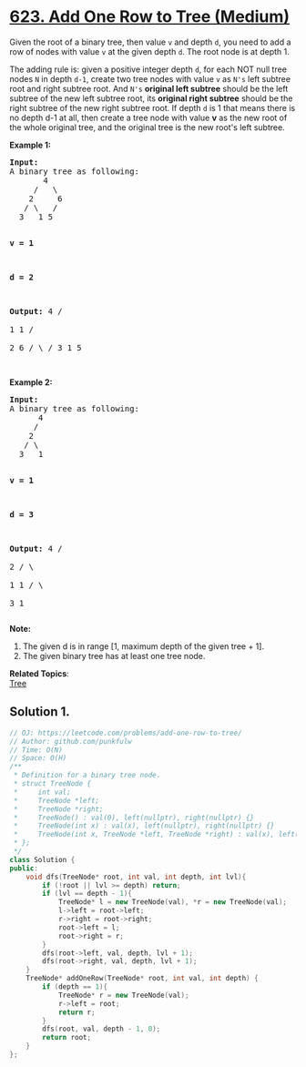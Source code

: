 # [623. Add One Row to Tree (Medium)](https://leetcode.com/problems/add-one-row-to-tree/)

<p>Given the root of a binary tree, then value <code>v</code> and depth <code>d</code>, you need to add a row of nodes with value <code>v</code> at the given depth <code>d</code>. The root node is at depth 1. </p>

<p>The adding rule is: given a positive integer depth <code>d</code>, for each NOT null tree nodes <code>N</code> in depth <code>d-1</code>, create two tree nodes with value <code>v</code> as <code>N's</code> left subtree root and right subtree root. And <code>N's</code> <b>original left subtree</b> should be the left subtree of the new left subtree root, its <b>original right subtree</b> should be the right subtree of the new right subtree root. If depth <code>d</code> is 1 that means there is no depth d-1 at all, then create a tree node with value <b>v</b> as the new root of the whole original tree, and the original tree is the new root's left subtree.</p>

<p><b>Example 1:</b><br>
</p><pre><b>Input:</b> 
A binary tree as following:
       4
     /   \
    2     6
   / \   / 
  3   1 5   

<b>v = 1</b>

<b>d = 2</b>

<b>Output:</b> 
       4
      / \
     1   1
    /     \
   2       6
  / \     / 
 3   1   5   

</pre>
<p></p>


<p><b>Example 2:</b><br>
</p><pre><b>Input:</b> 
A binary tree as following:
      4
     /   
    2    
   / \   
  3   1    

<b>v = 1</b>

<b>d = 3</b>

<b>Output:</b> 
      4
     /   
    2
   / \    
  1   1
 /     \  
3       1
</pre>
<p></p>

<p><b>Note:</b><br>
</p><ol>
<li>The given d is in range [1, maximum depth of the given tree + 1].</li>
<li>The given binary tree has at least one tree node.</li>
</ol>
<p></p>

**Related Topics**:  
[Tree](https://leetcode.com/tag/tree/)

## Solution 1.

```cpp
// OJ: https://leetcode.com/problems/add-one-row-to-tree/
// Author: github.com/punkfulw
// Time: O(N)
// Space: O(H)
/**
 * Definition for a binary tree node.
 * struct TreeNode {
 *     int val;
 *     TreeNode *left;
 *     TreeNode *right;
 *     TreeNode() : val(0), left(nullptr), right(nullptr) {}
 *     TreeNode(int x) : val(x), left(nullptr), right(nullptr) {}
 *     TreeNode(int x, TreeNode *left, TreeNode *right) : val(x), left(left), right(right) {}
 * };
 */
class Solution {
public:
    void dfs(TreeNode* root, int val, int depth, int lvl){
        if (!root || lvl >= depth) return;
        if (lvl == depth - 1){
            TreeNode* l = new TreeNode(val), *r = new TreeNode(val);
            l->left = root->left;
            r->right = root->right;
            root->left = l;
            root->right = r;
        }
        dfs(root->left, val, depth, lvl + 1);
        dfs(root->right, val, depth, lvl + 1);
    }
    TreeNode* addOneRow(TreeNode* root, int val, int depth) {
        if (depth == 1){
            TreeNode* r = new TreeNode(val);
            r->left = root;
            return r;
        }
        dfs(root, val, depth - 1, 0);
        return root;
    }
};
```
